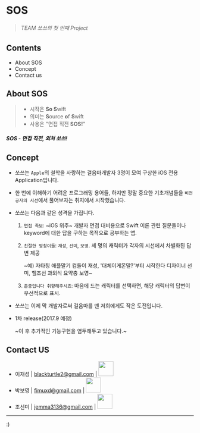 # SOS
> ###### TEAM 쏘쓰의 첫 번째 Project

## Contents

* About SOS
* Concept
* Contact us


## About SOS 

> - 시작은 **So S**wift
> - 의미는 **S**ource **o**f **S**wift
> - 사용은 "면접 직전 **SOS!**"

##### ***SOS - 면접 직전, 외쳐 쏘쓰!***


## Concept

- 쏘쓰는 `Apple`의 철학을 사랑하는 걸음마개발자 3명이 모여 구상한 iOS 전용 Application입니다. 
- 한 번에 이해하기 어려운 프로그래밍 용어들, 하지만 정말 중요한 기초개념들을 `비전공자의 시선`에서 풀어보자는 취지에서 시작했습니다. 

- 쏘쓰는 다음과 같은 성격을 가집니다.
	1. `면접 족보`: ~iOS 위주~ 개발자 면접 대비용으로 Swift 이론 관련 질문들이나 keyword에 대한 답을 구하는 목적으로 공부하는 앱.
	
	2. `친절한 멍청이들`: `재성`, `선미`, `보영`. 세 명의 캐릭터가 각자의 시선에서 차별화된 답변 제공<p> ~예) 자타칭 애플말기 컴돌이 재성, '대체이게몬말?'부터 시작한다 디자이너 선미, 헬조선 과외식 요약충 보영~
	
	3. `존중입니다 취향해주시죠`: 마음에 드는 캐릭터를 선택하면, 해당 캐릭터의 답변이 우선적으로 표시.

- 쏘쓰는 이제 막 개발자로써 걸음마를 뗀 저희에게도 작은 도전입니다. 
- 1차 release(2017.9 예정)<p>
~이 후 추가적인 기능구현을 염두해두고 있습니다.~

## Contact US

- 이재성 | blackturtle2@gmail.com | [<img src = "https://assets-cdn.github.com/images/modules/logos_page/GitHub-Logo.png" width = 40>](https://github.com/blackturtle2)
- 박보영 | fimuxd@gmail.com | [<img src = "https://assets-cdn.github.com/images/modules/logos_page/GitHub-Logo.png" width = 40>](https://github.com/fimuxd)
- 조선미 | jemma3136@gmail.com | [<img src = "https://assets-cdn.github.com/images/modules/logos_page/GitHub-Logo.png" width = 40>](https://github.com/joeseonmi)

---
:)




